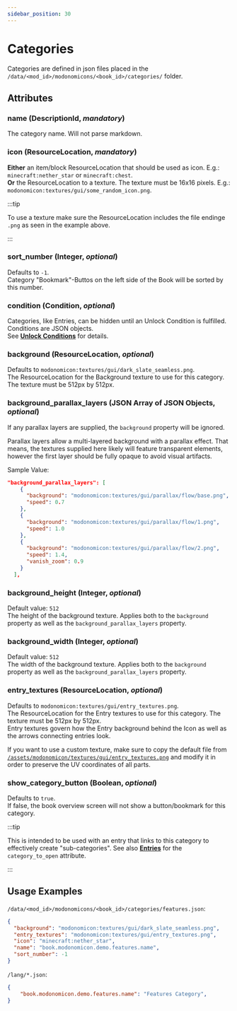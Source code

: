 ```yaml
---
sidebar_position: 30
---
```


# Categories

Categories are defined in json files placed in the `/data/<mod_id>/modonomicons/<book_id>/categories/` folder. 

## Attributes

### **name** (DescriptionId, _mandatory_)

The category name. Will not parse markdown.

### **icon** (ResourceLocation, _mandatory_)

**Either** an item/block ResourceLocation that should be used as icon. E.g.:  `minecraft:nether_star` or `minecraft:chest`.  
**Or** the ResourceLocation to a texture. The texture must be 16x16 pixels. E.g.:  `modonomicon:textures/gui/some_random_icon.png`. 

:::tip

To use a texture make sure the ResourceLocation includes the file endinge `.png` as seen in the example above.

::: 

### **sort_number** (Integer, _optional_)

Defaults to `-1`.   
Category "Bookmark"-Buttos on the left side of the Book will be sorted by this number.

### **condition** (Condition, _optional_)

Categories, like Entries, can be hidden until an Unlock Condition is fulfilled. Conditions are JSON objects.  
See **[Unlock Conditions](../unlock-conditions)** for details.

### **background** (ResourceLocation, _optional_)

Defaults to `modonomicon:textures/gui/dark_slate_seamless.png`.   
The ResourceLocation for the Background texture to use for this category. The texture must be 512px by 512px.


### **background_parallax_layers** (JSON Array of JSON Objects, _optional_)

If any parallax layers are supplied, the `background` property will be ignored.   

Parallax layers allow a multi-layered background with a parallax effect. That means, the textures supplied here likely will feature transparent elements, however the first layer should be fully opaque to avoid visual artifacts.   

Sample Value: 

```json
"background_parallax_layers": [
    {
      "background": "modonomicon:textures/gui/parallax/flow/base.png",
      "speed": 0.7
    },
    {
      "background": "modonomicon:textures/gui/parallax/flow/1.png",
      "speed": 1.0
    },
    {
      "background": "modonomicon:textures/gui/parallax/flow/2.png",
      "speed": 1.4,
      "vanish_zoom": 0.9
    }
  ],
```

### **background_height** (Integer, _optional_)

Default value: `512`   
The height of the background texture. Applies both to the `background` property as well as the `background_parallax_layers` property.

### **background_width** (Integer, _optional_)

Default value: `512`   
The width of the background texture. Applies both to the `background` property as well as the `background_parallax_layers` property.

### **entry_textures** (ResourceLocation, _optional_)

Defaults to `modonomicon:textures/gui/entry_textures.png`.   
The ResourceLocation for the Entry textures to use for this category. The texture must be 512px by 512px.   
Entry textures govern how the Entry background behind the Icon as well as the arrows connecting entries look.   

If you want to use a custom texture, make sure to copy the default file from [`/assets/modonomicon/textures/gui/entry_textures.png`](https://github.com/klikli-dev/modonomicon/blob/version/1.19/src/main/resources/assets/modonomicon/textures/gui/entry_textures.png) and modify it in order to preserve the UV coordinates of all parts.

### **show_category_button** (Boolean, _optional_)

Defaults to `true`.   
If false, the book overview screen will not show a button/bookmark for this category. 

:::tip

This is intended to be used with an entry that links to this category to effectively create "sub-categories". See also **[Entries](./entries)** for the `category_to_open` attribute.

:::


## Usage Examples

`/data/<mod_id>/modonomicons/<book_id>/categories/features.json`:

```json 
{
  "background": "modonomicon:textures/gui/dark_slate_seamless.png",
  "entry_textures": "modonomicon:textures/gui/entry_textures.png",
  "icon": "minecraft:nether_star",
  "name": "book.modonomicon.demo.features.name",
  "sort_number": -1
}
```

`/lang/*.json`:
```json
{
    "book.modonomicon.demo.features.name": "Features Category",
}
```